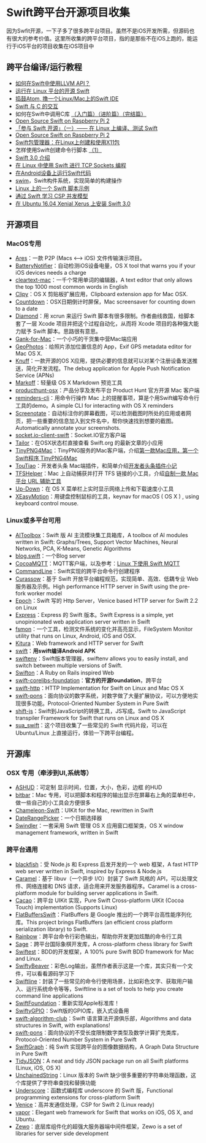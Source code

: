 # Swift跨平台开源项目收集
因为Swfit开源，一下子多了很多跨平台项目。虽然不是iOS开发所需，但源码也有很大的参考价值。这里所收集的跨平台项目，指的是那些不在iOS上跑的，能运行于iOS平台的项目收集在iOS项目中

## 跨平台编译/运行教程
- [如何在Swift中使用LLVM API？][1]
- [运行在 Linux 平台的开源 Swift][2]
- [捣鼓Atom, 撸一个Linux/Mac上的Swift IDE][3]
- [Swift 与 C 的交互][4]
- 如何在Swift中调用C库 [（入门篇）][5][（进阶篇）][6][（完结篇）][7]
- [Open Source Swift on Raspberry Pi 2][8]
- [「参与 Swift 开源」（一）—— 在 Linux 上编译、测试 Swift][9]
- [Open Source Swift on Raspberry Pi 2][10]
- [Swift包管理器：在Linux上创建和使用X11包][11]
- 怎样使用Swift创建命令行脚本 [（1）][12]
- [Swift 3.0 介绍][13]
- [在 Linux 中使用 Swift 进行 TCP Sockets 编程][14]
- [在Android设备上运行Swift代码][15]
- [swim][16]，Swift构件系统，实现简单的构建操作
- [Linux 上的一个 Swift 脚本示例][17]
- [通过 Swift 学习 CSP 并发模型][18]
- [在 Ubuntu 16.04 Xenial Xerus 上安装 Swift 3.0][19]

## 开源项目
### MacOS专用
- [Ares][20]：一款 P2P (Macs \<–\> iOS) 文件传输演示项目。
- [BatteryNotifier][21]：自动检测iOS设备电量，OS X tool that warns you if your iOS devices needs a charge
- [cleartext-mac][22]：一千个常用单词的编辑器，A text editor that only allows the top 1000 most common words in English
- [Clipy][23]：OS X 剪贴板扩展应用，Clipboard extension app for Mac OSX. 
- [Countdown][24]：OSX日期倒计时屏保，Mac screensaver for counting down to a date
- [Diamond][25]：用 xcrun 来运行 Swift 脚本有很多限制。作者曲线救国，给脚本套了一层 Xcode 项目并把这个过程自动化，从而将 Xcode 项目的各种强大能力赋予 Swift 脚本。思路很有意思。
- [Gank-for-Mac][26]：一个小巧的干货集中营Mac端应用
- [GeoPhotos][27]：给照片添加位置信息的 App，Exif GPS metadata editor for Mac OS X.
- [Knuff][28]：一款开源的OS X应用，提供必要的信息就可以对某个注册设备发送推送，简化开发流程。The debug application for Apple Push Notification Service (APNs)
- [Markoff][29]：轻量级 OS X Markdown 预览工具
- [producthunt-osx][30]：产品分享及发布平台 Product Hunt 官方开源 Mac 客户端
- [reminders-cli][31]：用命令行操作 Mac 上的提醒事项，算是个用Swift编写命令行工具的demo。A simple CLI for interacting with OS X reminders
- [Screenotate][32]：自动标注你的屏幕截图，可以检测截图时所处的应用或者网页，把一些重要的信息加入到文件名中，帮你快速找到想要的截图。Automatically annotate your screenshots.
- [socket.io-client-swift][33]：Socket.IO官方客户端
- [Tailor][34]：在OSX状态栏直接查看 Swift.org 的最新文章的小应用
- [TinyPNG4Mac][35]：TinyPNG服务的Mac客户端，介绍[第一款Mac应用，第一个Swift程序 TinyPNG4Mac][36]
- [TouTiao][37]：开发者头条 Mac端插件，和简单介绍[开发者头条插件小记][38]
- [TFSHelper][39]：Mac 上自动捕获并打开 TFS 链接的小工具，介绍[自制一款 Mac 平台 URL 辅助工具][40]
- [Up-Down][41]：在 OS X 菜单栏上实时显示网络上传和下载速度小工具
- [XEasyMotion][42]：用键盘控制鼠标的工具，keynav for macOS ( OS X ) , using keyboard control mouse.

### Linux或多平台可用
- [AIToolbox][43]：Swift 版 AI 主流模块集工具箱库，A toolbox of AI modules written in Swift: Graphs/Trees, Support Vector Machines, Neural Networks, PCA, K-Means, Genetic Algorithms
- [blog.swift][44]：一个Blog server
- [CocoaMQTT][45]：MQTT客户端，以及参考：[Linux 下使用 Swift MQTT][46]
- [CommandLine][47]：Swift实现的跨平台命令行创建程序
- [Curassow][48]：基于 Swift 开放平台编程规范，实现简单、高效、低耦专业 Web 服务器及示例。High performance HTTP server in Swift using the pre-fork worker model
- [Epoch][49]：Swift 写的 Http Server，Venice based HTTP server for Swift 2.2 on Linux
- [Express][50]：Express 的 Swift 版本。Swift Express is a simple, yet unopinionated web application server written in Swift
- [fsmon][51]：一个工具，检测文件系统的变化并高亮显示，FileSystem Monitor utility that runs on Linux, Android, iOS and OSX.
- [Kitura][52]：Web framework and HTTP server for Swift
- [swift][53]：**用swift编译Android APK**
- [swiftenv][54]：Swift版本管理器，swiftenv allows you to easily install, and switch between multiple versions of Swift.
- [Swifton][55]：A Ruby on Rails inspired Web 
- [swift-corelibs-foundation][56]：**官方的开源foundation**，跨平台
- [swift-http][57]：HTTP Implementation for Swift on Linux and Mac OS X
- [swift-pons][58]：面向协议的数字系统，对数字做了大量扩展协议，可以方便地实现很多功能。Protocol-Oriented Number System in Pure Swift
- [shift-js][59]：Swift到JavaScript的转换工具，JS写成。Swift to JavaScript transpiler Framework for Swift that runs on Linux and OS X
- [sua\_swift][60]：这个项目收集了一些常见的 Swift 代码片段，可以在 Ubuntu/Linux 上直接运行，体验一下跨平台编程。

## 开源库
### OSX 专用（牵涉到UI,系统等）
- [ASHUD][61]：可定制 显示时间，位置，大小，色彩，边框 的HUD
- [bitbar][62]：Mac 专用，可以把脚本和程序的输出显示在屏幕右上角的菜单栏中，做一些自己的小工具会方便很多
 - [Chameleon-Swift][63]：UIKit for the Mac, rewritten in Swift
- [DateRangePicker][64]：一个日期选择器
- [Swindler][65]：一套采用 Swift 管理 OS X 应用窗口框架类，OS X window management framework, written in Swift

### 跨平台通用
- [blackfish][66]：受 Node.js 和 Express 启发开发的一个 web 框架，A fast HTTP web server written in Swift, inspired by Express & Node.js
- [Caramel][67]：基于 libuv（一个异步 I/O）封装了 Swift 风格的 API，可以处理文件、网络连接和 DNS 请求，适合用来开发服务器程序。Caramel is a cross-platform module for building server applications in Swift.
- [Cacao][68]：跨平台 UIKit 实现，Pure Swift Cross-platform UIKit (Cocoa Touch) implementation (Supports Linux)
- [FlatBuffersSwift][69]：FlatBuffers 是 Google 推出的一个跨平台高性能序列化库。This project brings FlatBuffers (an efficient cross platform serialization library) to Swift.
- [Rainbow][70]：跨平台命令行彩色输出，帮助你开发更加炫酷的命令行工具
- [Sage][71]：跨平台国际象棋开发库，A cross-platform chess library for Swift
- [Swiftest][72]：BDD的开发框架，A 100% pure Swift BDD framework for Mac and Linux.
- [SwiftyBeaver][73]：彩色Log输出，虽然作者表示这是一个库，其实只有一个文件，可以看看源码学习下
- [Swiftline][74]：封装了一些常见的命令行使用场景，比如彩色文字、获取用户输入、运行系统命令等等，Swiftline is a set of tools to help you create command line applications
- [SwiftFoundation][75]：重新实现Apple标准库！
- [SwiftyGPIO][76]：Swift版的GPIO库，嵌入式设备用
- [swift-algorithm-club][77]：Swift 语言算法开源俱乐部，Algorithms and data structures in Swift, with explanations!
- [swift-pons][78]：面向协议的不受长度限制数字类型及数学计算扩充类库，Protocol-Oriented Number System in Pure Swift
- [SwiftGraph][79]：纯 Swift 实现跨平台的图像数据结构，A Graph Data Structure in Pure Swift
- [TidyJSON][80]：A neat and tidy JSON package run on all Swift platforms (Linux, iOS, OS X)
- [UnchainedString][81]：Linux 版本的 Swift 缺少很多重要的字符串处理函数，这个库提供了字符串查找和替换功能
- [Underscore][82]：函数式编程库 underscore 的 Swift 版，Functional programming extensions for cross-platform Swift
- [Venice][83]：高并发通信处理，CSP for Swift 2 (Linux ready)
- [vapor][84]：Elegant web framework for Swift that works on iOS, OS X, and Ubuntu.
- [Zewo][85]：底层库组件化的超强大服务器端中间件框架，Zewo is a set of libraries for server side development

[1]:	http://www.csdn.net/article/2015-12-07/2826407-Swift
[2]:	http://swiftcafe.io/2015/12/11/swift-linux/ "运行在 Linux 平台的开源 Swift"
[3]:	http://ios.dog/simple-swift-ide-on-atom/ "[翻译]捣鼓Atom, 撸一个Linux/Mac上的Swift IDE"
[4]:	https://realm.io/cn/news/pragma-chris-eidhof-swift-c/ "Swift 与 C 的交互"
[5]:	http://hearrain.com/2015/12/850 "如何在Swift中调用C库（入门篇）"
[6]:	http://hearrain.com/2016/01/853 "如何在Swift中调用C库（进阶篇）"
[7]:	http://hearrain.com/2016/01/855 "如何在Swift中调用C库（完结篇）"
[8]:	http://dev.iachieved.it/iachievedit/open-source-swift-on-raspberry-pi-2/ "Open Source Swift on Raspberry Pi 2"
[9]:	https://autolayout.club/2016/01/01/%E3%80%8C%E5%8F%82%E4%B8%8E-Swift-%E5%BC%80%E6%BA%90%E3%80%8D%EF%BC%88%E4%B8%80%EF%BC%89%E2%80%94%E2%80%94-%E5%9C%A8-Linux-%E4%B8%8A%E7%BC%96%E8%AF%91%E3%80%81%E6%B5%8B%E8%AF%95-Swift/ "「参与 Swift 开源」（一）—— 在 Linux 上编译、测试 Swift"
[10]:	http://dev.iachieved.it/iachievedit/open-source-swift-on-raspberry-pi-2/ "Open Source Swift on Raspberry Pi 2"
[11]:	http://swift.gg/2016/01/13/swift-ubuntu-x11-window-app/ "Swift包管理器：在Linux上创建和使用X11包"
[12]:	http://www.cocoachina.com/swift/20160121/14966.html
[13]:	http://swift.gg/2016/02/25/introducing-swift-3-0/ "Swift 3.0 介绍"
[14]:	http://swift.gg/2016/03/01/tcp-sockets-with-swift-on-linux/ "在 Linux 中使用 Swift 进行 TCP Sockets 编程"
[15]:	https://segmentfault.com/a/1190000004961116 "在Android设备上运行Swift代码"
[16]:	https://github.com/kylef/swim "swim"
[17]:	http://swift.gg/2016/07/12/an-example-of-scripting-with-swift-on-linux/ "Linux 上的一个 Swift 脚本示例"
[18]:	http://fengjian0106.github.io/2016/04/10/CSP-Concurrency-Patterns-In-Swift/ "通过 Swift 学习 CSP 并发模型"
[19]:	http://swift.gg/2016/07/19/swift-3-0-for-ubuntu-16-04-xenial-xerus/ "在 Ubuntu 16.04 Xenial Xerus 上安装 Swift 3.0"
[20]:	https://github.com/indragiek/Ares "Ares"
[21]:	https://github.com/Kalvin126/BatteryNotifier
[22]:	https://github.com/mortenjust/cleartext-mac "cleartext-mac"
[23]:	https://github.com/Clipy/Clipy "Clipy"
[24]:	https://github.com/soffes/Countdown "Countdown"
[25]:	https://github.com/johnno1962/Diamond "Diamond"
[26]:	https://github.com/hujiaweibujidao/Gank-for-Mac "Gank-for-Mac"
[27]:	https://github.com/mcxiaoke/GeoPhotos "GeoPhotos"
[28]:	https://github.com/KnuffApp/Knuff "Knuff"
[29]:	https://github.com/thoughtbot/Markoff "Markoff"
[30]:	https://github.com/producthunt/producthunt-osx "producthunt-osx"
[31]:	https://github.com/keith/reminders-cli "reminders-cli"
[32]:	https://github.com/osnr/Screenotate "Screenotate"
[33]:	https://github.com/socketio/socket.io-client-swift "socket.io-client-swift"
[34]:	https://github.com/kimar/Tailor "Tailor"
[35]:	https://github.com/kyleduo/TinyPNG4Mac "TinyPNG4Mac"
[36]:	http://blog.kyleduo.com/2016/07/01/160701-tinypng4mac/
[37]:	https://github.com/judi0713/TouTiao "TouTiao"
[38]:	http://walkginkgo.com/ios/2016/05/04/Toutiao.html
[39]:	https://github.com/yulingtianxia/TFSHelper "TFSHelper"
[40]:	http://yulingtianxia.com/blog/2016/02/27/TFSHelper/ "自制一款 Mac 平台 URL 辅助工具"
[41]:	https://github.com/gjiazhe/Up-Down "Up-Down"
[42]:	https://github.com/h2ero/XEasyMotion "XEasyMotion"
[43]:	https://github.com/KevinCoble/AIToolbox "AIToolbox"
[44]:	https://github.com/lexrus/blog.swift "blog.swift"
[45]:	https://github.com/emqtt/CocoaMQTT "CocoaMQTT"
[46]:	http://swift.gg/2016/07/01/mqtt-with-swift-on-linux/ "Linux 下使用 Swift MQTT"
[47]:	https://github.com/jatoben/CommandLine "CommandLine"
[48]:	https://github.com/kylef/Curassow "Curassow"
[49]:	https://github.com/Zewo/Epoch "Epoch"
[50]:	https://github.com/crossroadlabs/Express "Express"
[51]:	https://github.com/nowsecure/fsmon "fsmon"
[52]:	https://github.com/IBM-Swift/Kitura "Kitura"
[53]:	https://github.com/SwiftAndroid/swift "swift"
[54]:	https://github.com/kylef/swiftenv "swiftenv"
[55]:	https://github.com/necolt/Swifton "Swifton"
[56]:	https://github.com/apple/swift-corelibs-foundation "swift-corelibs-foundation"
[57]:	https://github.com/huytd/swift-http "swift-http"
[58]:	https://github.com/dankogai/swift-pons "swift-pons"
[59]:	https://github.com/shift-js/shift-js "shift-js"
[60]:	https://github.com/jpedrosa/sua_swift "sua_swift"
[61]:	https://github.com/antscript/ASHUD "ASHUD"
[62]:	https://github.com/matryer/bitbar "bitbar"
[63]:	https://github.com/unifiedh/Chameleon-Swift "Chameleon-Swift"
[64]:	https://github.com/MrMage/DateRangePicker "DateRangePicker"
[65]:	https://github.com/tmandry/Swindler "Swindler"
[66]:	https://github.com/elliottminns/blackfish "blackfish"
[67]:	https://github.com/CaramelForSwift/Caramel "Caramel"
[68]:	https://github.com/PureSwift/Cacao "Cacao"
[69]:	https://github.com/mzaks/FlatBuffersSwift "FlatBuffersSwift"
[70]:	https://github.com/onevcat/Rainbow "Rainbow"
[71]:	https://github.com/nvzqz/Sage "Sage"
[72]:	https://github.com/bppr/Swiftest "Swiftest"
[73]:	https://github.com/skreutzberger/SwiftyBeaver "SwiftyBeaver"
[74]:	https://github.com/Swiftline/Swiftline "Swiftline"
[75]:	https://github.com/PureSwift/SwiftFoundation "SwiftFoundation"
[76]:	https://github.com/uraimo/SwiftyGPIO "SwiftyGPIO"
[77]:	https://github.com/hollance/swift-algorithm-club "swift-algorithm-club"
[78]:	https://github.com/dankogai/swift-pons "swift-pons"
[79]:	https://github.com/davecom/SwiftGraph "SwiftGraph"
[80]:	https://github.com/benloong/TidyJSON "TidyJSON"
[81]:	https://github.com/dunkelstern/UnchainedString "UnchainedString"
[82]:	https://github.com/JakeLin/Underscore "Underscore"
[83]:	https://github.com/Zewo/Venice "Venice"
[84]:	https://github.com/tannernelson/vapor "vapor"
[85]:	https://github.com/Zewo/Zewo "Zewo"